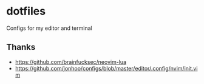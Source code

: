 # dotfiles
Configs for my editor and terminal

## Thanks
- https://github.com/brainfucksec/neovim-lua
- https://github.com/jonhoo/configs/blob/master/editor/.config/nvim/init.vim
